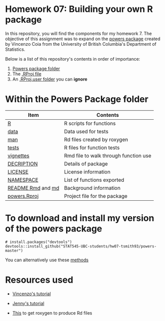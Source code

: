 # Homework 07: Building your own R package

In this repository, you will find the components for my homework 7. The objective of this assignment was to expand on the [powers package](https://github.com/vincenzocoia/powers) created by Vincenzo Coia from the University of British Columbia's Department of Statistics.

Below is a list of this repository's contents in order of importance:

1. [Powers package folder](https://github.com/STAT545-UBC-students/hw07-tsmith93/tree/master/powers-tsmith93)
2. The [.RProj file](https://github.com/STAT545-UBC-students/hw07-tsmith93/blob/master/hw07-tsmith93.Rproj)
3. An [.RProj.user folder](https://github.com/STAT545-UBC-students/hw07-tsmith93/tree/master/.Rproj.user) you can **ignore**

# Within the Powers Package folder

Item | Contents
-----|--------------
[R](https://github.com/STAT545-UBC-students/hw07-tsmith93/tree/master/powers-tsmith93/R) | R scripts for functions
[data](https://github.com/STAT545-UBC-students/hw07-tsmith93/tree/master/powers-tsmith93/data) | Data used for tests
[man](https://github.com/STAT545-UBC-students/hw07-tsmith93/tree/master/powers-tsmith93/man) | Rd files created by roxygen
[tests](https://github.com/STAT545-UBC-students/hw07-tsmith93/tree/master/powers-tsmith93/tests) | R files for function tests
[vignettes](https://github.com/STAT545-UBC-students/hw07-tsmith93/tree/master/powers-tsmith93/vignettes) | Rmd file to walk through function use
[DECRIPTION](https://github.com/STAT545-UBC-students/hw07-tsmith93/blob/master/powers-tsmith93/DESCRIPTION) | Details of package
[LICENSE](https://github.com/STAT545-UBC-students/hw07-tsmith93/blob/master/powers-tsmith93/LICENSE) | License information
[NAMESPACE](https://github.com/STAT545-UBC-students/hw07-tsmith93/blob/master/powers-tsmith93/NAMESPACE) | List of functions exported
[README Rmd](https://github.com/STAT545-UBC-students/hw07-tsmith93/blob/master/powers-tsmith93/README.Rmd) and [md](https://github.com/STAT545-UBC-students/hw07-tsmith93/blob/master/powers-tsmith93/README.md) | Background information
[powers.Rproj](https://github.com/STAT545-UBC-students/hw07-tsmith93/blob/master/powers-tsmith93/powers.Rproj) | Project file for the package

# To download and install my version of the powers package
```{r gh-installation, eval = FALSE}
# install.packages("devtools")
devtools::install_github("STAT545-UBC-students/hw07-tsmith93/powers-master")
```
You can alternatively use these [methods](http://stat545.com/Classroom/assignments/hw07/hw07-help.html)

# Resources used

- [Vincenzo's tutorial](http://stat545.com/Classroom/notes/cm105.nb.html)

- [Jenny's tutorial](http://stat545.com/packages06_foofactors-package.html)

- [This](https://cran.r-project.org/web/packages/roxygen2/vignettes/rd.html) to get roxygen to produce Rd files
